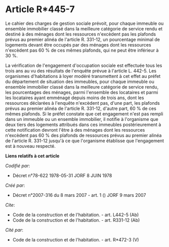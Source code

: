 # Article R*445-7

Le cahier des charges de gestion sociale prévoit, pour chaque immeuble ou ensemble immobilier classé dans la meilleure
catégorie de service rendu et destiné à des ménages dont les ressources n'excèdent pas les plafonds prévus au premier alinéa
de l'article R. 331-12, un pourcentage minimal de logements devant être occupés par des ménages dont les ressources
n'excèdent pas 60 % de ces mêmes plafonds, qui ne peut être inférieur à 30 %.

La vérification de l'engagement d'occupation sociale est effectuée tous les trois ans au vu des résultats de l'enquête prévue
à l'article L. 442-5. Les organismes d'habitations à loyer modéré transmettent à cet effet au préfet du département de
situation des immeubles, pour chaque immeuble ou ensemble immobilier classé dans la meilleure catégorie de service rendu, les
pourcentages des ménages, parmi l'ensemble des locataires et parmi les locataires ayant emménagé depuis moins de trois ans,
dont les ressources déclarées à l'enquête n'excèdent pas, d'une part, les plafonds prévus au premier alinéa de l'article R.
331-12, d'autre part, 60 % de ces mêmes plafonds. Si le préfet constate que cet engagement n'est pas rempli dans un immeuble
ou un ensemble immobilier, il notifie à l'organisme que deux tiers des logements attribués dans ces immeubles postérieurement
à cette notification devront l'être à des ménages dont les ressources n'excèdent pas 60 % des plafonds de ressources prévus
au premier alinéa de l'article R. 331-12 jusqu'à ce que l'organisme établisse que l'engagement est à nouveau respecté.

**Liens relatifs à cet article**

_Codifié par_:

  - Décret n°78-622 1978-05-31 JORF 8 JUIN 1978

_Créé par_:

  - Décret n°2007-316 du 8 mars 2007 - art. 1 () JORF 9 mars 2007

_Cite_:

  - Code de la construction et de l'habitation. - art. L442-5 (Ab)
  - Code de la construction et de l'habitation. - art. R331-12 (Ab)

_Cité par_:

  - Code de la construction et de l'habitation. - art. R*472-3 (V)
